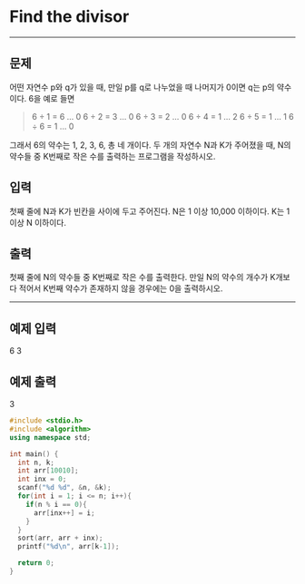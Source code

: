 # Find the divisor

--------

## 문제

어떤 자연수 p와 q가 있을 때, 만일 p를 q로 나누었을 때 나머지가 0이면 q는 p의 약수이다. 6을 예로 들면

> 6 ÷ 1 = 6 … 0
> 6 ÷ 2 = 3 … 0
> 6 ÷ 3 = 2 … 0
> 6 ÷ 4 = 1 … 2
> 6 ÷ 5 = 1 … 1
> 6 ÷ 6 = 1 … 0

그래서 6의 약수는 1, 2, 3, 6, 총 네 개이다. 두 개의 자연수 N과 K가 주어졌을 때, N의 약수들 중 K번째로 작은 수를 출력하는 프로그램을 작성하시오.

## 입력

첫째 줄에 N과 K가 빈칸을 사이에 두고 주어진다. N은 1 이상 10,000 이하이다. K는 1 이상 N 이하이다.

## 출력

첫째 줄에 N의 약수들 중 K번째로 작은 수를 출력한다. 만일 N의 약수의 개수가 K개보다 적어서 K번째 약수가 존재하지 않을 경우에는 0을 출력하시오.

---------

## 예제 입력

6 3

## 예제 출력

3

```c++
#include <stdio.h>
#include <algorithm>
using namespace std;

int main() {
  int n, k;
  int arr[10010];
  int inx = 0;
  scanf("%d %d", &n, &k);
  for(int i = 1; i <= n; i++){
    if(n % i == 0){
      arr[inx++] = i;
    }
  }
  sort(arr, arr + inx);
  printf("%d\n", arr[k-1]);

  return 0;
}
```
